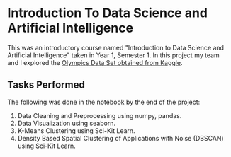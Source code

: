 # Introduction To Data Science and Artificial Intelligence

This was an introductory course named "Introduction to Data Science and Artificial Intelligence" taken in Year 1, Semester 1. In this project my team and I explored the [Olympics Data Set obtained from Kaggle](https://www.kaggle.com/heesoo37/120-years-of-olympic-history-athletes-and-results). 

## Tasks Performed

The following was done in the notebook by the end of the project:
1. Data Cleaning and Preprocessing using numpy, pandas.
2. Data Visualization using seaborn.
3. K-Means Clustering using Sci-Kit Learn.
4. Density Based Spatial Clustering of Applications with Noise (DBSCAN) using Sci-Kit Learn.
